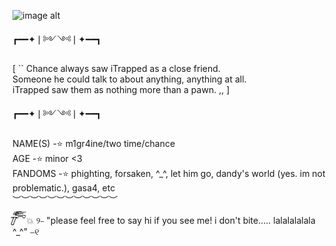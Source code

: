 ![image alt](https://media.discordapp.net/attachments/949535910956007425/1414126153987264555/oneshot.png?ex=68be6f1c&is=68bd1d9c&hm=a096923a124cd71faf1a17510201549e0811f418730ec19fac9bbee3e0b6ec7a&=&format=webp&quality=lossless)
                
   ┏━━✦❘༻༺❘✦━━┓ 
             


 [ `` Chance always saw iTrapped as a close friend.     
       Someone he could talk to about anything, anything at all.       
  iTrapped saw them as nothing more than a pawn. ,, ]

  ┏━━✦❘༻༺❘✦━━┓

NAME(S) -⭐ m1gr4ine/two time/chance   
AGE -⭐ minor <3  
FANDOMS -⭐ phighting, forsaken, ^_^, let him go, dandy's world (yes. im not problematic.), gasa4, etc  
︶︶︶︶︶︶︶︶︶︶︶︶

̸̱͂ ̸͆̿͞ ̄̿̄͞ ̿̅͞ ̿̅͞ ̄̚ 💥 ୨⎯ "please feel free to say hi if you see me! i don't bite..... lalalalalala ^_^" ⎯୧
